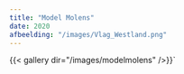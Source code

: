 ```yaml
---
title: "Model Molens"
date: 2020
afbeelding: "/images/Vlag_Westland.png"
---
```


{{< gallery dir="/images/modelmolens" />}}`
